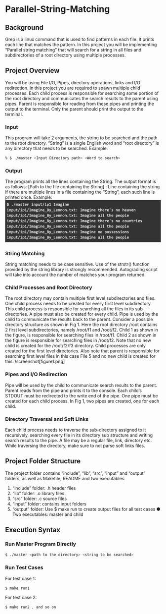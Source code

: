# Parallel-String-Matching

## Background
Grep is a linux command that is used to find patterns in each file. It prints each line that matches the pattern. In this project you will be implementing “Parallel string matching” that will search for a string in all files and subdirectories of a root directory using multiple processes.

## Project Overview
You will be using File I/O, Pipes, directory operations, links and I/O redirection. In this project you are required to spawn multiple child processes. Each child process is responsible for searching some portion of the root directory and communicates the search results to the parent using pipes. Parent is responsible for reading from these pipes and printing the output to the terminal. Only the parent should print the output to the terminal. 

### Input
This program will take 2 arguments, the string to be searched and the path to the root directory. “String” is a single English word and “root directory” is any directory that needs to be searched.
Example:
```bash
% $ ./master <Input Directory path> <Word to search>
```

### Output
The program prints all the lines containing the String. The output format is as follows: [Path to the file containing the String] : Line containing the string
If there are multiple lines in a file containing the “String”, each such line is printed once.
Example: 
![screenshot](terminal.png)

### String Matching
String matching needs to be case sensitive. Use of the strstr() function provided by the string library is strongly recommended. Autograding script will take into account the number of matches your program returned.

### Child Processes and Root Directory
The root directory may contain multiple first level subdirectories and files. One child process needs to be created for every first level subdirectory. This child process is responsible for searching all the files in its sub directories. A pipe must also be created for every child. Pipe is used by the child to communicate the results back to the parent.
Consider a possible directory structure as shown in Fig 1. Here the root directory /root contains 2 first level subdirectories, namely /root/f1 and /root/f2. Child 1 as shown in the figure, is responsible for searching files in /root/f1. Child 2 as shown in the figure is responsible for searching files in /root/f2.
Note that no new child is created for the /root/f2/f3 directory. Child processes are only created for the first level directories. Also note that parent is responsible for searching first level files in this case File 5 and no new child is created for this.
!screenshot[figure1.png]

### Pipes and I/O Redirection
Pipe will be used by the child to communicate search results to the parent. Parent reads from the pipe and prints it to the console. Each child’s STDOUT must be redirected to the write end of the pipe. One pipe must be created for each child process. In Fig 1, two pipes are created, one for each child.

### Directory Traversal and Soft Links
Each child process needs to traverse the sub-directory assigned to it recursively, searching every file in its directory sub structure and writing search results to the pipe. A file may be a regular file, link, directory etc. While traversing the directory, make sure to not parse soft links files.

## Project Folder Structure
The project folder contains “include”, “lib”, “src”, “input” and “output” folders, as well as Makefile, README and two executables.
1. “include” folder: .h header files
2. “lib” folder: .o library files
3. “src” folder: .c source files
4. “input” folder: contains input folders
5. “output” folder: Use $ make run to create output files for all test cases ● Two executables: master and child

## Execution Syntax

### Run Master Program Directly
```bash
$ ./master <path to the directory> <string to be searched>
```

### Run Test Cases
For test case 1: 
```bash
$ make run1
```
For test case 2: 
```bash
$ make run2 , and so on
```

